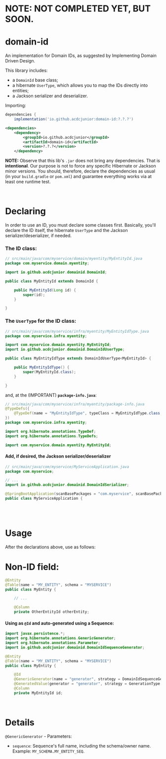 # NOTE: NOT COMPLETED YET, BUT SOON.

# domain-id

An implementation for Domain IDs, as suggested by Implementing Domain Driven Design.

This library includes:

- a `DomainId` base class;
- a hibernate `UserType`, which allows you to map the IDs directly into entities;
- a Jackson serializer and deserializer.

Importing:

```groovy
dependencies {
    implementation('io.github.acdcjunior:domain-id:?.?.?')
```
```xml
<dependencies>
	<dependency>
		<groupId>io.github.acdcjunior</groupId>
		<artifactId>domain-id</artifactId>
		<version>?.?.?</version>
	</dependency>
```

**NOTE:** Observe that this lib's `.jar` does not bring any dependencies.
That is **intentional**. Our purpose is not to force any specific Hibernate or Jackson minor versions.
You should, therefore, declare the dependencies as usual (in your `build.gradle` or `pom.xml`) and guarantee
everything works via at least one runtime test.

<br>


# Declaring

In order to use an ID, you must declare some classes first. Basically, you'll declare the ID itself, the hibernate
`UserType` and the Jackson serializer/deserializer, if needed.

### The ID class:

```java
// src/main/java/com/myservice/domain/myentity/MyEntityId.java
package com.myservice.domain.myentity;

import io.github.acdcjunior.domainid.DomainId;

public class MyEntityId extends DomainId {

    public MyEntityId(Long id) {
        super(id);
    }

}
```
    
### The `UserType` for the ID class:

```java
// src/main/java/com/myservice/infra/myentity/MyEntityIdType.java
package com.myservice.infra.myentity;

import com.myservice.domain.myentity.MyEntityId;
import io.github.acdcjunior.domainid.DomainIdUserType;

public class MyEntityIdType extends DomainIdUserType<MyEntityId> {

    public MyEntityIdType() {
        super(MyEntityId.class);
    }

}
```

and, at the (IMPORTANT) **`package-info.java`**:

```java
// src/main/java/com/myservice/infra/myentity/package-info.java
@TypeDefs({
    @TypeDef(name = "MyEntityIdType", typeClass = MyEntityIdType.class, defaultForType = MyEntityId.class)
})
package com.myservice.infra.myentity;

import org.hibernate.annotations.TypeDef;
import org.hibernate.annotations.TypeDefs;

import com.myservice.domain.myentity.MyEntityId;
```
    
#### Add, if desired, the Jackson serializer/deserializer

```java
// src/main/java/com/myservice/MyServiceApplication.java
package com.myservice;

// ...   
import io.github.acdcjunior.domainid.DomainIdSerializer;

@SpringBootApplication(scanBasePackages = "com.myservice", scanBasePackageClasses = DomainIdSerializer.class)
public class MyServiceApplication {
```

<br><br>
    
# Usage

After the declarations above, use as follows:

# Non-ID field:

```java
@Entity
@Table(name = "MY_ENTITY", schema = "MYSERVICE")
public class MyEntity {

    // ...

    @Column
    private OtherEntityId otherEntity;
```

#### Using as `@Id` and auto-generated using a Sequence:

```java
import javax.persistence.*;
import org.hibernate.annotations.GenericGenerator;
import org.hibernate.annotations.Parameter;
import io.github.acdcjunior.domainid.DomainIdSequenceGenerator;

@Entity
@Table(name = "MY_ENTITY", schema = "MYSERVICE")
public class MyEntity {

    @Id
    @GenericGenerator(name = "generator", strategy = DomainIdSequenceGenerator.STRATEGY, parameters = @Parameter(name = "sequence", value = "MYSERVICE.SEQ_EXEMPLO"))
    @GeneratedValue(generator = "generator", strategy = GenerationType.SEQUENCE)
    @Column
    private MyEntityId id;
```

<br>

# Details

`@GenericGenerator` - Parameters:

- `sequence`: Sequence's full name, including the schema/owner name. Example: `MY_SCHEMA.MY_ENTITY_SEQ`.